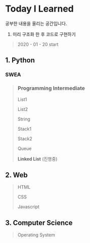 # Today I Learned 

공부한 내용을 올리는 공간입니다.

1. 미리 구조화 한 후 코드로 구현하기

> 2020 - 01 - 20 	start



## 1. Python

### SWEA

> ### Programming Intermediate
>
> List1
>
> List2
>
> String
>
> Stack1
>
> Stack2 
>
> Queue
>
> **Linked List** (진행중)

## 2. Web 

> HTML
>
> CSS
>
> Javascript

## 3. Computer Science

> Operating System